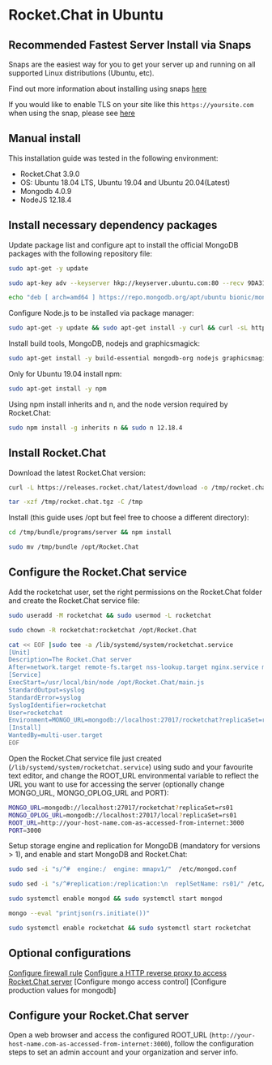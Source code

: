 # Rocket.Chat in Ubuntu

## Recommended Fastest Server Install via Snaps

Snaps are the easiest way for you to get your server up and running on all supported Linux distributions \(Ubuntu, etc\).

Find out more information about installing using snaps [here](../snaps/)

If you would like to enable TLS on your site like this `https://yoursite.com` when using the snap, please see [here](../snaps/auto-ssl-with-snaps.md)

## Manual install

This installation guide was tested in the following environment:

* Rocket.Chat 3.9.0
* OS: Ubuntu 18.04 LTS, Ubuntu 19.04 and Ubuntu 20.04\(Latest\)
* Mongodb 4.0.9
* NodeJS 12.18.4

## Install necessary dependency packages

Update package list and configure apt to install the official MongoDB packages with the following repository file:

```bash
sudo apt-get -y update
```

```bash
sudo apt-key adv --keyserver hkp://keyserver.ubuntu.com:80 --recv 9DA31620334BD75D9DCB49F368818C72E52529D4
```

```bash
echo "deb [ arch=amd64 ] https://repo.mongodb.org/apt/ubuntu bionic/mongodb-org/4.0 multiverse" | sudo tee /etc/apt/sources.list.d/mongodb-org-4.0.list
```

Configure Node.js to be installed via package manager:

```bash
sudo apt-get -y update && sudo apt-get install -y curl && curl -sL https://deb.nodesource.com/setup_12.x | sudo bash -
```

Install build tools, MongoDB, nodejs and graphicsmagick:

```bash
sudo apt-get install -y build-essential mongodb-org nodejs graphicsmagick
```

Only for Ubuntu 19.04 install npm:

```bash
sudo apt-get install -y npm
```

Using npm install inherits and n, and the node version required by Rocket.Chat:

```bash
sudo npm install -g inherits n && sudo n 12.18.4
```

## Install Rocket.Chat

Download the latest Rocket.Chat version:

```bash
curl -L https://releases.rocket.chat/latest/download -o /tmp/rocket.chat.tgz
```

```bash
tar -xzf /tmp/rocket.chat.tgz -C /tmp
```

Install \(this guide uses /opt but feel free to choose a different directory\):

```bash
cd /tmp/bundle/programs/server && npm install
```

```bash
sudo mv /tmp/bundle /opt/Rocket.Chat
```

## Configure the Rocket.Chat service

Add the rocketchat user, set the right permissions on the Rocket.Chat folder and create the Rocket.Chat service file:

```bash
sudo useradd -M rocketchat && sudo usermod -L rocketchat
```

```bash
sudo chown -R rocketchat:rocketchat /opt/Rocket.Chat
```

```bash
cat << EOF |sudo tee -a /lib/systemd/system/rocketchat.service
[Unit]
Description=The Rocket.Chat server
After=network.target remote-fs.target nss-lookup.target nginx.service mongod.service
[Service]
ExecStart=/usr/local/bin/node /opt/Rocket.Chat/main.js
StandardOutput=syslog
StandardError=syslog
SyslogIdentifier=rocketchat
User=rocketchat
Environment=MONGO_URL=mongodb://localhost:27017/rocketchat?replicaSet=rs01 MONGO_OPLOG_URL=mongodb://localhost:27017/local?replicaSet=rs01 ROOT_URL=http://localhost:3000/ PORT=3000
[Install]
WantedBy=multi-user.target
EOF
```

Open the Rocket.Chat service file just created \(`/lib/systemd/system/rocketchat.service`\) using sudo and your favourite text editor, and change the ROOT\_URL environmental variable to reflect the URL you want to use for accessing the server \(optionally change MONGO\_URL, MONGO\_OPLOG\_URL and PORT\):

```bash
MONGO_URL=mongodb://localhost:27017/rocketchat?replicaSet=rs01
MONGO_OPLOG_URL=mongodb://localhost:27017/local?replicaSet=rs01
ROOT_URL=http://your-host-name.com-as-accessed-from-internet:3000
PORT=3000
```

Setup storage engine and replication for MongoDB \(mandatory for versions &gt; 1\), and enable and start MongoDB and Rocket.Chat:

```bash
sudo sed -i "s/^#  engine:/  engine: mmapv1/"  /etc/mongod.conf
```

```bash
sudo sed -i "s/^#replication:/replication:\n  replSetName: rs01/" /etc/mongod.conf
```

```bash
sudo systemctl enable mongod && sudo systemctl start mongod
```

```bash
mongo --eval "printjson(rs.initiate())"
```

```bash
sudo systemctl enable rocketchat && sudo systemctl start rocketchat
```

## Optional configurations

[Configure firewall rule](optional-configurations.md) [Configure a HTTP reverse proxy to access Rocket.Chat server](configuring-ssl-reverse-proxy.md) \[Configure mongo access control\] \[Configure production values for mongodb\]

## Configure your Rocket.Chat server

Open a web browser and access the configured ROOT\_URL \(`http://your-host-name.com-as-accessed-from-internet:3000`\), follow the configuration steps to set an admin account and your organization and server info.

